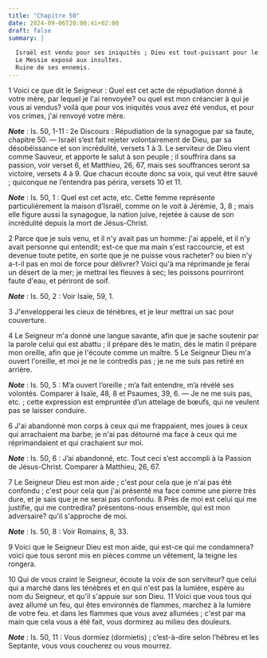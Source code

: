 ```yaml
---
title: "Chapitre 50"
date: 2024-09-06T20:00:41+02:00
draft: false
summary: |
  
  Israël est vendu pour ses iniquités ; Dieu est tout-puissant pour le délivrer.
  Le Messie exposé aux insultes.
  Ruine de ses ennemis.
---
```



1 Voici ce que dit le Seigneur : Quel est cet acte de répudiation donné à votre mère, par lequel je l'ai renvoyée? ou quel est mon créancier à qui je vous ai vendus? voilà que pour vos iniquités vous avez été vendus, et pour vos crimes, j'ai renvoyé votre mère.

***Note*** :  Is. 50, 1-11 : 2e Discours : Répudiation de la synagogue par sa faute, chapitre 50. ― Israël s’est fait rejeter volontairement de Dieu, par sa désobéissance et son incrédulité, versets 1 à 3. Le serviteur de Dieu vient comme Sauveur, et apporte le salut à son peuple ; il souffrira dans sa passion, voir verset 6, et Matthieu, 26, 67, mais ses souffrances seront sa victoire, versets 4 à 9. Que chacun écoute donc sa voix, qui veut être sauvé ; quiconque ne l’entendra pas périra, versets 10 et 11.

***Note*** :  Is. 50, 1 : Quel est cet acte, etc. Cette femme représente particulièrement la maison d’Israël, comme on le voit à Jérémie, 3, 8 ; mais elle figure aussi la synagogue, la nation juive, rejetée à cause de son incrédulité depuis la mort de Jésus-Christ.


2 Parce que je suis venu, et il n'y avait pas un homme: j'ai appelé, et il n'y avait personne qui entendit; est-ce que ma main s'est raccourcie, et est devenue toute petite, en sorte que je ne puisse vous racheter? ou bien n'y a-t-il pas en moi de force pour délivrer? Voici qu'à ma réprimande je ferai un désert de la mer; je mettrai les fleuves à sec; les poissons pourriront faute d'eau, et périront de soif.

***Note*** :  Is. 50, 2 : Voir Isaïe, 59, 1.

3 J'envelopperai les cieux de ténèbres, et je leur mettrai un sac pour couverture.


4 Le Seigneur m'a donné une langue savante, afin que je sache soutenir par la parole celui qui est abattu ; il prépare dès le matin, dès le matin il prépare mon oreille, afin que je l'écoute comme un maître. 5 Le Seigneur Dieu m'a ouvert l'oreille, et moi je ne le contredis pas ; je ne me suis pas retiré en arrière.

***Note*** :  Is. 50, 5 : M’a ouvert l’oreille ; m’a fait entendre, m’a révélé ses volontés. Comparer à Isaïe, 48, 8 et Psaumes, 39, 6. ― Je ne me suis pas, etc. ; cette expression est empruntée d’un attelage de bœufs, qui ne veulent pas se laisser conduire.

6 J'ai abandonné mon corps à ceux qui me frappaient, mes joues à ceux qui arrachaient ma barbe; je n'ai pas détourné ma face à ceux qui me réprimandaient et qui crachaient sur moi.

***Note*** :  Is. 50, 6 : J’ai abandonné, etc. Tout ceci s’est accompli à la Passion de Jésus-Christ. Comparer à Matthieu, 26, 67.


7 Le Seigneur Dieu est mon aide ; c'est pour cela que je n'ai pas été confondu ; c'est pour cela que j'ai présenté ma face comme une pierre très dure, et je sais que je ne serai pas confondu. 8 Près de moi est celui qui me justifie, qui me contredira? présentons-nous ensemble, qui est mon adversaire? qu'il s'approche de moi.

***Note*** :  Is. 50, 8 : Voir Romains, 8, 33.

9 Voici que le Seigneur Dieu est mon aide, qui est-ce qui me condamnera? voici que tous seront mis en pièces comme un vêtement, la teigne les rongera.


10 Qui de vous craint le Seigneur, écoute la voix de son serviteur? que celui qui a marché dans les ténèbres et en qui n'est pas la lumière, espère au nom du Seigneur, et qu'il s'appuie sur son Dieu. 11 Voici que vous tous qui avez allumé un feu, qui êtes environnés de flammes, marchez à la lumière de votre feu. et dans les flammes que vous avez allumées ; c'est par ma main que cela vous a été fait, vous dormirez au milieu des douleurs.

***Note*** :  Is. 50, 11 : Vous dormiez (dormietis) ; c’est-à-dire selon l’hébreu et les Septante, vous vous coucherez ou vous mourrez.

